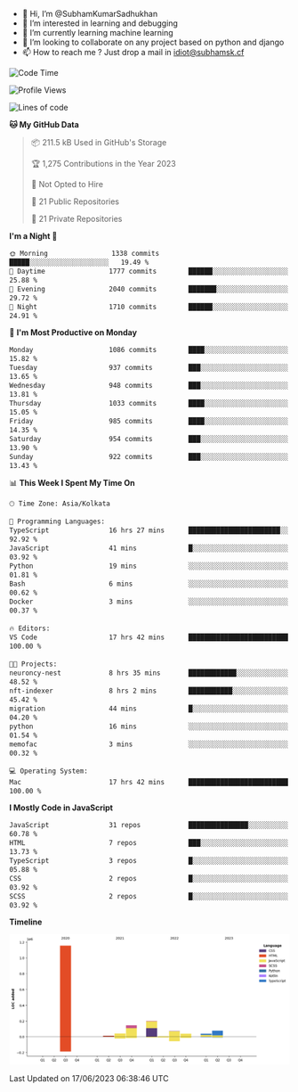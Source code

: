 - 👋 Hi, I’m @SubhamKumarSadhukhan
- 👀 I’m interested in learning and debugging
- 🌱 I’m currently learning machine learning
- 💞️ I’m looking to collaborate on any project based on python and django
- 📫 How to reach me ?
      Just drop a mail in idiot@subhamsk.cf

<!---
SubhamKumarSadhukhan/SubhamKumarSadhukhan is a ✨ special ✨ repository because its `README.md` (this file) appears on your GitHub profile.
You can click the Preview link to take a look at your changes.
--->


<!--START_SECTION:waka-->
![Code Time](http://img.shields.io/badge/Code%20Time-1%2C235%20hrs%2024%20mins-blue)

![Profile Views](http://img.shields.io/badge/Profile%20Views-4-blue)

![Lines of code](https://img.shields.io/badge/From%20Hello%20World%20I%27ve%20Written-1.8%20million%20lines%20of%20code-blue)

**🐱 My GitHub Data** 

> 📦 211.5 kB Used in GitHub's Storage 
 > 
> 🏆 1,275 Contributions in the Year 2023
 > 
> 🚫 Not Opted to Hire
 > 
> 📜 21 Public Repositories 
 > 
> 🔑 21 Private Repositories 
 > 
**I'm a Night 🦉** 

```text
🌞 Morning                1338 commits        █████░░░░░░░░░░░░░░░░░░░░   19.49 % 
🌆 Daytime                1777 commits        ██████░░░░░░░░░░░░░░░░░░░   25.88 % 
🌃 Evening                2040 commits        ███████░░░░░░░░░░░░░░░░░░   29.72 % 
🌙 Night                  1710 commits        ██████░░░░░░░░░░░░░░░░░░░   24.91 % 
```
📅 **I'm Most Productive on Monday** 

```text
Monday                   1086 commits        ████░░░░░░░░░░░░░░░░░░░░░   15.82 % 
Tuesday                  937 commits         ███░░░░░░░░░░░░░░░░░░░░░░   13.65 % 
Wednesday                948 commits         ███░░░░░░░░░░░░░░░░░░░░░░   13.81 % 
Thursday                 1033 commits        ████░░░░░░░░░░░░░░░░░░░░░   15.05 % 
Friday                   985 commits         ████░░░░░░░░░░░░░░░░░░░░░   14.35 % 
Saturday                 954 commits         ███░░░░░░░░░░░░░░░░░░░░░░   13.90 % 
Sunday                   922 commits         ███░░░░░░░░░░░░░░░░░░░░░░   13.43 % 
```


📊 **This Week I Spent My Time On** 

```text
🕑︎ Time Zone: Asia/Kolkata

💬 Programming Languages: 
TypeScript               16 hrs 27 mins      ███████████████████████░░   92.92 % 
JavaScript               41 mins             █░░░░░░░░░░░░░░░░░░░░░░░░   03.92 % 
Python                   19 mins             ░░░░░░░░░░░░░░░░░░░░░░░░░   01.81 % 
Bash                     6 mins              ░░░░░░░░░░░░░░░░░░░░░░░░░   00.62 % 
Docker                   3 mins              ░░░░░░░░░░░░░░░░░░░░░░░░░   00.37 % 

🔥 Editors: 
VS Code                  17 hrs 42 mins      █████████████████████████   100.00 % 

🐱‍💻 Projects: 
neuroncy-nest            8 hrs 35 mins       ████████████░░░░░░░░░░░░░   48.52 % 
nft-indexer              8 hrs 2 mins        ███████████░░░░░░░░░░░░░░   45.42 % 
migration                44 mins             █░░░░░░░░░░░░░░░░░░░░░░░░   04.20 % 
python                   16 mins             ░░░░░░░░░░░░░░░░░░░░░░░░░   01.54 % 
memofac                  3 mins              ░░░░░░░░░░░░░░░░░░░░░░░░░   00.32 % 

💻 Operating System: 
Mac                      17 hrs 42 mins      █████████████████████████   100.00 % 
```

**I Mostly Code in JavaScript** 

```text
JavaScript               31 repos            ███████████████░░░░░░░░░░   60.78 % 
HTML                     7 repos             ███░░░░░░░░░░░░░░░░░░░░░░   13.73 % 
TypeScript               3 repos             █░░░░░░░░░░░░░░░░░░░░░░░░   05.88 % 
CSS                      2 repos             █░░░░░░░░░░░░░░░░░░░░░░░░   03.92 % 
SCSS                     2 repos             █░░░░░░░░░░░░░░░░░░░░░░░░   03.92 % 
```



**Timeline**

![Lines of Code chart](https://raw.githubusercontent.com/SubhamKumarSadhukhan/SubhamKumarSadhukhan/main/assets/bar_graph.png)


 Last Updated on 17/06/2023 06:38:46 UTC
<!--END_SECTION:waka-->
